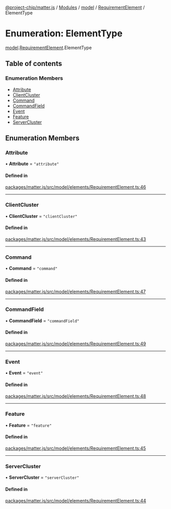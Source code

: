 [@project-chip/matter.js](../README.md) / [Modules](../modules.md) / [model](../modules/model.md) / [RequirementElement](../modules/model.RequirementElement.md) / ElementType

# Enumeration: ElementType

[model](../modules/model.md).[RequirementElement](../modules/model.RequirementElement.md).ElementType

## Table of contents

### Enumeration Members

- [Attribute](model.RequirementElement.ElementType.md#attribute)
- [ClientCluster](model.RequirementElement.ElementType.md#clientcluster)
- [Command](model.RequirementElement.ElementType.md#command)
- [CommandField](model.RequirementElement.ElementType.md#commandfield)
- [Event](model.RequirementElement.ElementType.md#event)
- [Feature](model.RequirementElement.ElementType.md#feature)
- [ServerCluster](model.RequirementElement.ElementType.md#servercluster)

## Enumeration Members

### Attribute

• **Attribute** = ``"attribute"``

#### Defined in

[packages/matter.js/src/model/elements/RequirementElement.ts:46](https://github.com/project-chip/matter.js/blob/be83914/packages/matter.js/src/model/elements/RequirementElement.ts#L46)

___

### ClientCluster

• **ClientCluster** = ``"clientCluster"``

#### Defined in

[packages/matter.js/src/model/elements/RequirementElement.ts:43](https://github.com/project-chip/matter.js/blob/be83914/packages/matter.js/src/model/elements/RequirementElement.ts#L43)

___

### Command

• **Command** = ``"command"``

#### Defined in

[packages/matter.js/src/model/elements/RequirementElement.ts:47](https://github.com/project-chip/matter.js/blob/be83914/packages/matter.js/src/model/elements/RequirementElement.ts#L47)

___

### CommandField

• **CommandField** = ``"commandField"``

#### Defined in

[packages/matter.js/src/model/elements/RequirementElement.ts:49](https://github.com/project-chip/matter.js/blob/be83914/packages/matter.js/src/model/elements/RequirementElement.ts#L49)

___

### Event

• **Event** = ``"event"``

#### Defined in

[packages/matter.js/src/model/elements/RequirementElement.ts:48](https://github.com/project-chip/matter.js/blob/be83914/packages/matter.js/src/model/elements/RequirementElement.ts#L48)

___

### Feature

• **Feature** = ``"feature"``

#### Defined in

[packages/matter.js/src/model/elements/RequirementElement.ts:45](https://github.com/project-chip/matter.js/blob/be83914/packages/matter.js/src/model/elements/RequirementElement.ts#L45)

___

### ServerCluster

• **ServerCluster** = ``"serverCluster"``

#### Defined in

[packages/matter.js/src/model/elements/RequirementElement.ts:44](https://github.com/project-chip/matter.js/blob/be83914/packages/matter.js/src/model/elements/RequirementElement.ts#L44)
